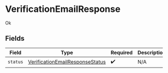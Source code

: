 # VerificationEmailResponse

Ok


## Fields

| Field                                                                                     | Type                                                                                      | Required                                                                                  | Description                                                                               |
| ----------------------------------------------------------------------------------------- | ----------------------------------------------------------------------------------------- | ----------------------------------------------------------------------------------------- | ----------------------------------------------------------------------------------------- |
| `status`                                                                                  | [VerificationEmailResponseStatus](../../models/shared/verificationemailresponsestatus.md) | :heavy_check_mark:                                                                        | N/A                                                                                       |